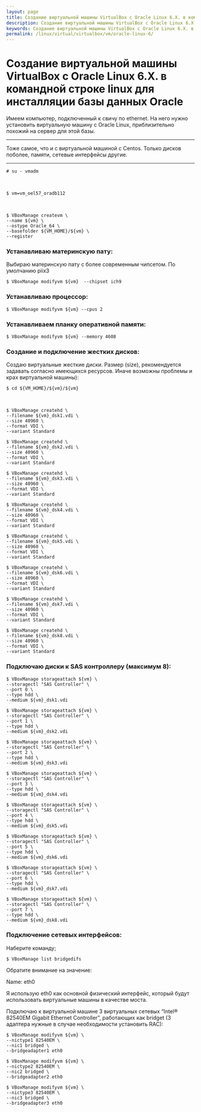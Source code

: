 ```yaml
---
layout: page
title: Создание виртуальной машины VirtualBox с Oracle Linux 6.X. в командной строке linux для инсталляции базы данных Oracle
description: Создание виртуальной машины VirtualBox с Oracle Linux 6.X. в командной строке linux для инсталляции базы данных Oracle
keywords: Создание виртуальной машины VirtualBox с Oracle Linux 6.X. в командной строке linux для инсталляции базы данных Oracle
permalink: /linux/virtual/virtualbox/vm/oracle-linux-6/
---
```


# Создание виртуальной машины VirtualBox с Oracle Linux 6.X. в командной строке linux для инсталляции базы данных Oracle

Имеем компьютер, подключенный к свичу по ethernet.
На него нужно установить виртуальную машину с Oracle Linux, приблизительно похожий на сервер для этой базы.

---

Тоже самое, что и с виртуальной машиной с Centos. Только дисков поболее, памяти, сетевые интерфейсы другие.

---

    # su - vmadm

<br/>

    $ vm=vm_oel57_oradb112

<br/>

    $ VBoxManage createvm \
    --name ${vm} \
    --ostype Oracle_64 \
    --basefolder ${VM_HOME}/${vm} \
    --register

### Устанавливаю материнскую пату:

Выбираю материнскую пату с более современным чипсетом. По умолчанию piix3

    $ VBoxManage modifyvm ${vm}  --chipset ich9

### Устанавливаю процессор:

    $ VBoxManage modifyvm ${vm} --cpus 2

### Устанавливаем планку оперативной памяти:

    $ VBoxManage modifyvm ${vm} --memory 4608

### Создание и подключение жестких дисков:

Создаю виртуальные жесткие диски. Размер (size), рекомендуется задавать согласно имеющихся ресурсов. Иначе возможны проблемы и крах виртуальной машины):

    $ cd ${VM_HOME}/${vm}/${vm}

<br/>

    $ VBoxManage createhd \
    --filename ${vm}_dsk1.vdi \
    --size 40960 \
    --format VDI \
    --variant Standard

    $ VBoxManage createhd \
    --filename ${vm}_dsk2.vdi \
    --size 40960 \
    --format VDI \
    --variant Standard

    $ VBoxManage createhd \
    --filename ${vm}_dsk3.vdi \
    --size 40960 \
    --format VDI \
    --variant Standard

    $ VBoxManage createhd \
    --filename ${vm}_dsk4.vdi \
    --size 40960 \
    --format VDI \
    --variant Standard

    $ VBoxManage createhd \
    --filename ${vm}_dsk5.vdi \
    --size 40960 \
    --format VDI \
    --variant Standard

    $ VBoxManage createhd \
    --filename ${vm}_dsk6.vdi \
    --size 40960 \
    --format VDI \
    --variant Standard

    $ VBoxManage createhd \
    --filename ${vm}_dsk7.vdi \
    --size 40960 \
    --format VDI \
    --variant Standard

    $ VBoxManage createhd \
    --filename ${vm}_dsk8.vdi \
    --size 40960 \
    --format VDI \
    --variant Standard

### Подключаю диски к SAS контроллеру (максимум 8):

    $ VBoxManage storageattach ${vm} \
    --storagectl "SAS Controller" \
    --port 0 \
    --type hdd \
    --medium ${vm}_dsk1.vdi

    $ VBoxManage storageattach ${vm} \
    --storagectl "SAS Controller" \
    --port 1 \
    --type hdd \
    --medium ${vm}_dsk2.vdi

    $ VBoxManage storageattach ${vm} \
    --storagectl "SAS Controller" \
    --port 2 \
    --type hdd \
    --medium ${vm}_dsk3.vdi

    $ VBoxManage storageattach ${vm} \
    --storagectl "SAS Controller" \
    --port 3 \
    --type hdd \
    --medium ${vm}_dsk4.vdi

    $ VBoxManage storageattach ${vm} \
    --storagectl "SAS Controller" \
    --port 4 \
    --type hdd \
    --medium ${vm}_dsk5.vdi

    $ VBoxManage storageattach ${vm} \
    --storagectl "SAS Controller" \
    --port 5 \
    --type hdd \
    --medium ${vm}_dsk6.vdi

    $ VBoxManage storageattach ${vm} \
    --storagectl "SAS Controller" \
    --port 6 \
    --type hdd \
    --medium ${vm}_dsk7.vdi

    $ VBoxManage storageattach ${vm} \
    --storagectl "SAS Controller" \
    --port 7 \
    --type hdd \
    --medium ${vm}_dsk8.vdi

### Подключение сетевых интерфейсов:

Наберите команду;

    $ VBoxManage list bridgedifs

Обратите внимание на значение:

Name: eth0

Я использую eth0 как основной физический интерфейс, который будут использовать виртуальные машины в качестве моста.

Подключаю к виртуальной машине 3 виртуальных сетевых “Intel® 82540EM Gigabit Ethernet Controller”, работающих как bridget (3 адаптера нужные в случае необходимости установить RAC):

    $ VBoxManage modifyvm ${vm} \
    --nictype1 82540EM \
    --nic1 bridged \
    --bridgeadapter1 eth0

    $ VBoxManage modifyvm ${vm} \
    --nictype2 82540EM \
    --nic2 bridged \
    --bridgeadapter2 eth0

    $ VBoxManage modifyvm ${vm} \
    --nictype3 82540EM \
    --nic3 bridged \
    --bridgeadapter3 eth0
